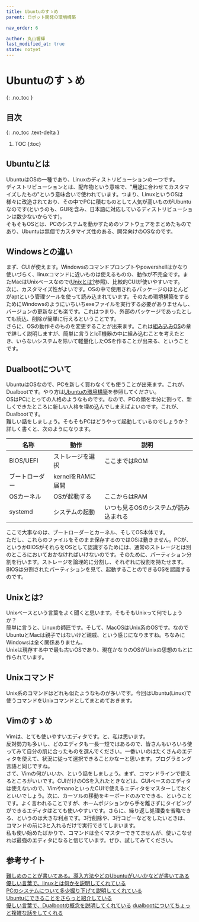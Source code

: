 ```yaml
---
title: Ubuntuのすゝめ
parent: ロボット開発の環境構築

nav_order: 6

author: 丸山響輝
last_modified_at: true
state: notyet
---
```


# **Ubuntuのすゝめ**
{: .no_toc }

## 目次
{: .no_toc .text-delta }

1. TOC
{:toc}

## Ubuntuとは
UbuntuはOSの一種であり、Linuxのディストリビューションの一つです。  
ディストリビューションとは、配布物という意味で、"用途に合わせてカスタマイズしたもの"という意味合いで使われています。つまり、LinuxというOSは様々に改造されており、その中でPCに積むものとして人気が高いものがUbuntuなのです(というのも、GUIを含み、日本語に対応しているディストリビューションは数少ないからです)。  
そもそもOSとは、PCのシステムを動かすためのソフトウェアをまとめたものであり、Ubuntuは無償でカスタマイズ性のある、開発向けのOSなのです。

## Windowsとの違い
まず、CUIが使えます。Windowsのコマンドプロンプトやpowershellはかなり使いづらく、linuxコマンドに近いものは使えるものの、動作が不完全です。またMacはUnixベースなので([Unixとは?](#unixとは)参照)、比較的CUIが使いやすいです。  
次に、カスタマイズ性がよいです。OSの中で使用されるパッケージのほとんどがaptという管理ツールを使って読み込まれています。そのため環境構築をするためにWindowsのようにいちいちexeファイルを実行する必要がありませんし、バージョンの更新なども楽です。これはつまり、外部のパッケージであったとしても読込、削除が簡単に行えるということです。  
さらに、OSの動作そのものを変更することが出来ます。これは[組み込みOS](../010_operating_system/015_enbedded_system)の章で詳しく説明しますが、簡単に言うとIoT機器の中に組み込むことを考えたとき、いらないシステムを除いて軽量化したOSを作ることが出来る、ということです。

## Dualbootについて
UbuntuはOSなので、PCを新しく買わなくても使うことが出来ます。これが、Dualbootです。やり方は[Ubuntuの環境構築](023_dualboot)を参照してください。  
OSはPCにとっての人格のようなものです。なので、PCの頭を半分に割って、新しくできたところに新しい人格を埋め込んでしまえばよいのです。これが、Dualbootです。  
難しい話をしましょう。そもそもPCはどうやって起動しているのでしょうか？詳しく書くと、次のようになります。

|名称|動作|説明|
|---|---|---|
|BIOS/UEFI|ストレージを選択|ここまではROM|
|ブートローダー|kernelをRAMに展開||
|OSカーネル|OSが起動する|ここからはRAM|
|systemd|システムの起動|いつも見るOSのシステムが読み込まれる|

ここで大事なのは、ブートローダーとカーネル、そしてOS本体です。  
ただし、これらのファイルをそのまま保存するのではOSは動きません。PCが、というかBIOSがそれらをOSとして認識するためには、通常のストレージとは別のところにおいておかなければいけないのです。そのために、パーティション分割を行います。ストレージを論理的に分割し、それぞれに役割を持たせます。BIOSは分割されたパーティションを見て、起動することのできるOSを認識するのです。

## Unixとは?
Unixベースという言葉をよく聞くと思います。そもそもUnixって何でしょうか？  
簡単に言うと、Linuxの師匠です。そして、MacOSはUnix系のOSです。なのでUbuntuとMacは親子ではないけど親戚、という感じになりますね。ちなみにWindowsは全く関係ありません。  
Unixは現存する中で最も古いOSであり、現在かなりのOSがUnixの思想のもとに作られています。

## Unixコマンド
Unix系のコマンドはどれも似たようなものが多いです。今回はUbuntu(Linux)で使うコマンドをUnixコマンドとしてまとめておきます。

## Vimのすゝめ
Vimは、とても使いやすいエディタです。と、私は思います。  
反対勢力も多いし、どのエディタも一長一短ではあるので、皆さんもいろいろ使ってみて自分の肌に合ったものを選んでください。一番いいのはたくさんのエディタを使えて、状況に従って選択できることかなーと思います。プログラミング言語と同じですね。  
さて、Vimの何がいいか、という話をしましょう。まず、コマンドラインで使えるところがいいです。CUIだけのOSを入れたときなどは、GUIベースのエディタは使えないので、VimやnanoといったCUIで使えるエディタをマスターしておくといいでしょう。次に、カーソルの移動をキーボードのみでできる、ということです。よく言われることですが、ホームポジションから手を離さずにタイピングができるエディタはとても使いやすいです。さらに、繰り返し処理委を省略できる、というのは大きな利点です。3行削除や、3行コピーなどをしたいときは、コマンドの前に3と入れるだけで実行できてしまいます。  
私も使い始めたばかりで、コマンドは全くマスターできてませんが、使いこなせれば最強のエディタになると信じています。ぜひ、試してみてください。

## 参考サイト
[難しめのことが書いてある。導入方法やどのUbuntuがいいかなどが書いてある](https://techmania.jp/blog/linux0002/)  
[優しい言葉で、linuxとは何かを説明してくれている](https://wa3.i-3-i.info/word15508.html)  
[PCのシステムについて多少掘り下げて説明してくれている](https://tenshoku.mynavi.jp/engineer/guide/articles/Yi7wERIAACMA1Xqh?msockid=08672171e4326e0c31703276e5486f7b)  
[Ubuntuにできることをさらっと紹介している](https://www.sejuku.net/blog/85948)  
[優しい言葉で、Dualbootの概念を説明してくれている](優しい言葉で、linuxとは何かを説明してくれている)
[dualbootについてちょっと複雑な話をしてくれる](https://e-words.jp/w/%E3%83%87%E3%83%A5%E3%82%A2%E3%83%AB%E3%83%96%E3%83%BC%E3%83%88.html)  
